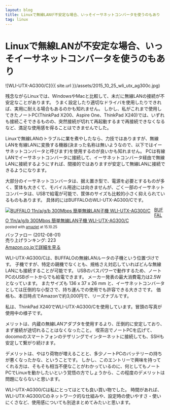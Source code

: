 ```yaml
---
layout: blog
title: Linuxで無線LANが不安定な場合、いっそイーサネットコンバータを使うのもあり
tag: linux
---
```


# Linuxで無線LANが不安定な場合、いっそイーサネットコンバータを使うのもあり

![WLI-UTX-AG300/C]({{ site.url }}/assets/2015_10_25_wli_utx_ag300c.jpg)

残念ながらLinuxでは、WindowsやMacと比較して、未だに無線LANの接続が不安定なことがあります。
うまく設定したり適切なドライバを使用したりできれば、実用に耐える場合もあるのかも知れません。
しかし、私がこれまで使用してきたノートPC(ThinkPad X200、Aspire One、ThinkPad X240)では、いずれも接続こそできるものの、突然接続が切れて再起動するまで再接続できなくなるなど、満足な使用感を得ることはできませんでした。

Linuxで無線LANのトラブルに業を煮やしたなら、力技ではありますが、無線LANを有線LANに変換する機器(決まった名称は無いようなので、以下ではイーサネットコンバータと呼びます)を使用するのが良いかも知れません。
PCは有線LANでイーサネットコンバータに接続して、イーサネットコンバータ経由で無線LANに接続するようにすれば、間接的ではありますが安定して無線LANに接続できるようになります。

大部分のイーサネットコンバータは、据え置き型で、電源を必要とするものが多く、筐体も大きくて、モバイル用途には向きませんが、ごく一部のイーサネットコンバータは、USBで給電が可能で、筐体のサイズも比較的小さく抑えられているものもあります。
具体的にはBUFFALOのWLI-UTX-AG300/Cです。

<div class="amazlet-box" style="margin-bottom:0px;"><div class="amazlet-image" style="float:left;margin:0px 12px 1px 0px;"><a href="http://www.amazon.co.jp/exec/obidos/ASIN/B008MRUINC/xmisao-22/ref=nosim/" name="amazletlink" target="_blank"><img src="http://ecx.images-amazon.com/images/I/31VAZYoViDL._SL160_.jpg" alt="BUFFALO 11n/a/g/b 300Mbps 簡単無線LAN子機 WLI-UTX-AG300/C" style="border: none;" /></a></div><div class="amazlet-info" style="line-height:120%; margin-bottom: 10px"><div class="amazlet-name" style="margin-bottom:10px;line-height:120%"><a href="http://www.amazon.co.jp/exec/obidos/ASIN/B008MRUINC/xmisao-22/ref=nosim/" name="amazletlink" target="_blank">BUFFALO 11n/a/g/b 300Mbps 簡単無線LAN子機 WLI-UTX-AG300/C</a><div class="amazlet-powered-date" style="font-size:80%;margin-top:5px;line-height:120%">posted with <a href="http://www.amazlet.com/" title="amazlet" target="_blank">amazlet</a> at 15.10.25</div></div><div class="amazlet-detail">バッファロー (2012-08-01)<br />売り上げランキング: 223<br /></div><div class="amazlet-sub-info" style="float: left;"><div class="amazlet-link" style="margin-top: 5px"><a href="http://www.amazon.co.jp/exec/obidos/ASIN/B008MRUINC/xmisao-22/ref=nosim/" name="amazletlink" target="_blank">Amazon.co.jpで詳細を見る</a></div></div></div><div class="amazlet-footer" style="clear: left"></div></div>


WLI-UTX-AG300/Cは、BUFFALOの無線LANルータの子機という位置づけです。
子機ですが、特定の親機でなくとも、規格さえ対応していればどんな無線LANにも接続することが可能です。
USBのバスパワーで動作するため、ノートPCのUSBポートからでも給電できます。
メーカー発表の最大消費電力は2.5Wとなっています。
またサイズも 136 x 37 x 26 mm と、イーサネットコンバータとしては圧倒的な小型さで、持ち運んでの使用でも許容できる大きさです。
価格も、本日時点でAmazonで約3,000円で、リーズナブルです。

私は、ThinkPad X240でWLI-UTX-AG300/Cを使用しています。冒頭の写真が使用中の様子です。

メリットは、内蔵の無線LANアダプタを使用するより、圧倒的に安定しており、まず接続が途切れることはなくなったこと。
喫茶店でノートPCを広げて、docomoのスマートフォンのテザリングでインターネットに接続しても、SSHも安定して繋がり続けます。

デメリットは、やはり荷物が増えることと、多少ノートPCのバッテリーの持ちが悪くなったかな、ということです。
しかし、このエントリーで興味を持ってくれる方は、そもそも相当不便なことがわかっているのに、何としてもノートPCでLinuxを動かしたいという覚悟の方でしょうから、この程度のデメリットは問題にならないと思います。

WLI-UTX-AG300/Cは私にとってはとても良い買い物でした。
時間があれば、WLI-UTX-AG300/Cのネットワーク的な仕組みや、設定時の使いやすさ・使いにくさなど、使用感についても別途まとめてみたいと思います。
